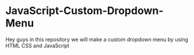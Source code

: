 # JavaScript-Custom-Dropdown-Menu
Hey guys in this repository we will make a custom dropdown menu by using HTML CSS and JavaScript
